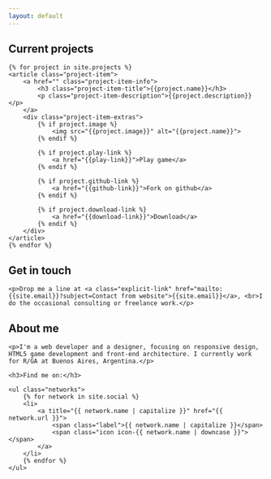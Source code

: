 ```yaml
---
layout: default
---
```


<section id="projects" class="projects-section">
    <h2>Current projects</h2>

    {% for project in site.projects %}
    <article class="project-item">
        <a href="" class="project-item-info">
            <h3 class="project-item-title">{{project.name}}</h3>
            <p class="project-item-description">{{project.description}}</p>
        </a>
        <div class="project-item-extras">
            {% if project.image %}
                <img src="{{project.image}}" alt="{{project.name}}">
            {% endif %}

            {% if project.play-link %}
                <a href="{{play-link}}">Play game</a>
            {% endif %}

            {% if project.github-link %}
                <a href="{{github-link}}">Fork on github</a>
            {% endif %}

            {% if project.download-link %}
                <a href="{{download-link}}">Download</a>
            {% endif %}
        </div>
    </article>
    {% endfor %}
</section>

<section id="contact" class="contact-section">
    <h2>Get in touch</h2>

    <p>Drop me a line at <a class="explicit-link" href="mailto:{{site.email}}?subject=Contact from website">{{site.email}}</a>, <br>I do the occasional consulting or freelance work.</p>
</section>

<section id="about-me" class="about-section">
    <h2>About me</h2>

    <p>I'm a web developer and a designer, focusing on responsive design, HTML5 game development and front-end architecture. I currently work for R/GA at Buenos Aires, Argentina.</p>

    <h3>Find me on:</h3>

    <ul class="networks">
        {% for network in site.social %}
        <li>
            <a title="{{ network.name | capitalize }}" href="{{ network.url }}">
                <span class="label">{{ network.name | capitalize }}</span>
                <span class="icon icon-{{ network.name | downcase }}"></span>
            </a>
        </li>
        {% endfor %}
    </ul>
</section>